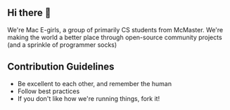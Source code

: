 ## Hi there 👋

We're Mac E-girls, a group of primarily CS students from McMaster.
We're making the world a better place through open-source community projects (and a sprinkle of programmer socks)

## Contribution Guidelines
- Be excellent to each other, and remember the human
- Follow best practices
- If you don't like how we're running things, fork it!

<!--

**Here are some ideas to get you started:**

🙋‍♀️ A short introduction - what is your organization all about?
🌈 Contribution guidelines - how can the community get involved?
👩‍💻 Useful resources - where can the community find your docs? Is there anything else the community should know?
🍿 Fun facts - what does your team eat for breakfast?
🧙 Remember, you can do mighty things with the power of [Markdown](https://docs.github.com/github/writing-on-github/getting-started-with-writing-and-formatting-on-github/basic-writing-and-formatting-syntax)
-->
